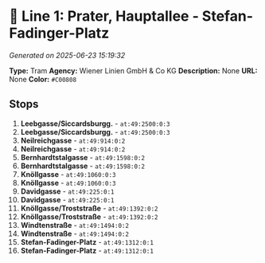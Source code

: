 # 🚊 Line 1: Prater, Hauptallee - Stefan-Fadinger-Platz

*Generated on 2025-06-23 15:19:32*

**Type:** Tram
**Agency:** Wiener Linien GmbH & Co KG
**Description:** None
**URL:** None
**Color:** `#C00808`

## Stops

1. **Leebgasse/Siccardsburgg.** - `at:49:2500:0:3`
2. **Leebgasse/Siccardsburgg.** - `at:49:2500:0:3`
3. **Neilreichgasse** - `at:49:914:0:2`
4. **Neilreichgasse** - `at:49:914:0:2`
5. **Bernhardtstalgasse** - `at:49:1598:0:2`
6. **Bernhardtstalgasse** - `at:49:1598:0:2`
7. **Knöllgasse** - `at:49:1060:0:3`
8. **Knöllgasse** - `at:49:1060:0:3`
9. **Davidgasse** - `at:49:225:0:1`
10. **Davidgasse** - `at:49:225:0:1`
11. **Knöllgasse/Troststraße** - `at:49:1392:0:2`
12. **Knöllgasse/Troststraße** - `at:49:1392:0:2`
13. **Windtenstraße** - `at:49:1494:0:2`
14. **Windtenstraße** - `at:49:1494:0:2`
15. **Stefan-Fadinger-Platz** - `at:49:1312:0:1`
16. **Stefan-Fadinger-Platz** - `at:49:1312:0:1`